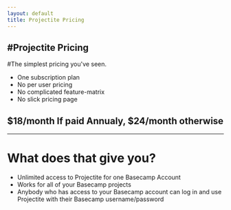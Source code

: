 ```yaml
---
layout: default
title: Projectite Pricing
---
```


#Projectite Pricing
----

#The simplest pricing you've seen.

* One subscription plan
* No per user pricing
* No complicated feature-matrix
* No slick pricing page

## $18/month If paid Annualy, $24/month otherwise
----
# What does that give you?
* Unlimited access to Projectite for one Basecamp Account
* Works for all of your Basecamp projects
* Anybody who has access to your Basecamp account can log in and use Projectite with their Basecamp username/password
     
    
